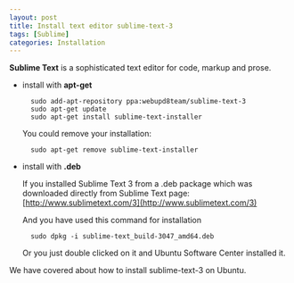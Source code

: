 ```yaml
---
layout: post
title: Install text editor sublime-text-3
tags: [Sublime]
categories: Installation
---
```


**Sublime Text** is a sophisticated text editor for code, markup and prose.

* install with **apt-get**

		sudo add-apt-repository ppa:webupd8team/sublime-text-3
		sudo apt-get update
		sudo apt-get install sublime-text-installer

	You could remove your installation:

		sudo apt-get remove sublime-text-installer

* install with **.deb**

	If you installed Sublime Text 3 from a .deb package which was downloaded directly from Sublime Text page: [http://www.sublimetext.com/3](http://www.sublimetext.com/3)

	And you have used this command for installation

		sudo dpkg -i sublime-text_build-3047_amd64.deb

	Or you just double clicked on it and Ubuntu Software Center installed it.

We have covered about how to install sublime-text-3 on Ubuntu.

